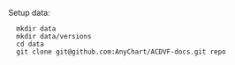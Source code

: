 Setup data:

      mkdir data
      mkdir data/versions
      cd data
      git clone git@github.com:AnyChart/ACDVF-docs.git repo